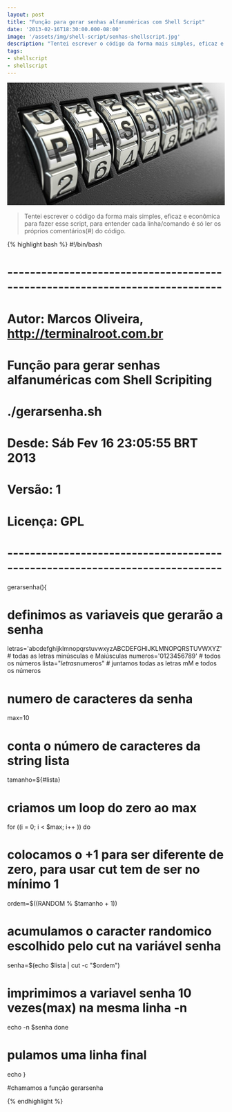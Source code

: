 ```yaml
---
layout: post
title: "Função para gerar senhas alfanuméricas com Shell Script"
date: '2013-02-16T18:30:00.000-08:00'
image: '/assets/img/shell-script/senhas-shellscript.jpg'
description: "Tentei escrever o código da forma mais simples, eficaz e econômica para fazer esse script, para entender cada linha/comando é só ler os próprios comentários do código."
tags:
- shellscript
- shellscript
---
```



![Função para gerar senhas alfanuméricas com Shell Script](/assets/img/shell-script/senhas-shellscript.jpg "Função para gerar senhas alfanuméricas com Shell Script")


> Tentei escrever o código da forma mais simples, eficaz e econômica para fazer esse script, para entender cada linha/comando é só ler os próprios comentários(#) do código.


{% highlight bash %}
#!/bin/bash
# ----------------------------------------------------------------------------
# Autor: Marcos Oliveira, http://terminalroot.com.br
# Função para gerar senhas alfanuméricas com Shell Scripiting
# ./gerarsenha.sh
# Desde: Sáb Fev 16 23:05:55 BRT 2013
# Versão: 1
# Licença: GPL
# ----------------------------------------------------------------------------
gerarsenha(){
 # definimos as variaveis que gerarão a senha
 letras='abcdefghijklmnopqrstuvwxyzABCDEFGHIJKLMNOPQRSTUVWXYZ' # todas as letras minúsculas e Maiúsculas
 numeros='0123456789' # todos os números
 lista="$letras$numeros" # juntamos todas as letras mM e todos os números
 # numero de caracteres da senha
 max=10
 # conta o número de caracteres da string lista
 tamanho=${#lista}
 # criamos um loop do zero ao max
 for ((i = 0; i < $max; i++ ))
  do
   # colocamos o +1 para ser diferente de zero, para usar cut tem de ser no mínimo 1
   ordem=$((RANDOM % $tamanho + 1))
   # acumulamos o caracter randomico escolhido pelo cut na variável senha
   senha=$(echo $lista | cut -c "$ordem")
   # imprimimos a variavel senha 10 vezes(max) na mesma linha -n
   echo -n $senha
  done
 # pulamos uma linha final
 echo
}

#chamamos a função
gerarsenha

{% endhighlight %}


<script async src="https://pagead2.googlesyndication.com/pagead/js/adsbygoogle.js"></script>

<!-- Informat -->
<ins class="adsbygoogle"
 style="display:block"
 data-ad-client="ca-pub-2838251107855362"
 data-ad-slot="2327980059"
 data-ad-format="auto"
 data-full-width-responsive="true"></ins>

<script>
(adsbygoogle = window.adsbygoogle || []).push({});
</script>



